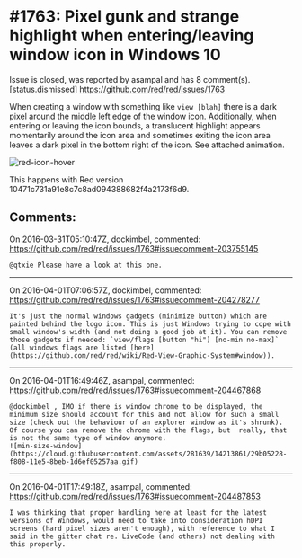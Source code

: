 
#1763: Pixel gunk and strange highlight when entering/leaving window icon in Windows 10
================================================================================
Issue is closed, was reported by asampal and has 8 comment(s).
[status.dismissed]
<https://github.com/red/red/issues/1763>

When creating a window with something like `view [blah]` there is a dark pixel around the middle left edge of the window icon. Additionally, when entering or leaving the icon bounds, a translucent highlight appears momentarily around the icon area and sometimes exiting the icon area leaves a dark pixel in the bottom right of the icon. See attached animation.

![red-icon-hover](https://cloud.githubusercontent.com/assets/281639/14165205/4b775b98-f6d4-11e5-8590-64e0e7878a85.gif)

This happens with Red version 10471c731a91e8c7c8ad094388682f4a2173f6d9.



Comments:
--------------------------------------------------------------------------------

On 2016-03-31T05:10:47Z, dockimbel, commented:
<https://github.com/red/red/issues/1763#issuecomment-203755145>

    @qtxie Please have a look at this one.

--------------------------------------------------------------------------------

On 2016-04-01T07:06:57Z, dockimbel, commented:
<https://github.com/red/red/issues/1763#issuecomment-204278277>

    It's just the normal windows gadgets (minimize button) which are painted behind the logo icon. This is just Windows trying to cope with small window's width (and not doing a good job at it). You can remove those gadgets if needed: `view/flags [button "hi"] [no-min no-max]` (all windows flags are listed [here](https://github.com/red/red/wiki/Red-View-Graphic-System#window)).

--------------------------------------------------------------------------------

On 2016-04-01T16:49:46Z, asampal, commented:
<https://github.com/red/red/issues/1763#issuecomment-204467868>

    @dockimbel , IMO if there is window chrome to be displayed, the minimum size should account for this and not allow for such a small size (check out the behaviour of an explorer window as it's shrunk). Of course you can remove the chrome with the flags, but  really, that is not the same type of window anymore.
    ![min-size-window](https://cloud.githubusercontent.com/assets/281639/14213861/29b05228-f808-11e5-8beb-1d6ef05257aa.gif)

--------------------------------------------------------------------------------

On 2016-04-01T17:49:18Z, asampal, commented:
<https://github.com/red/red/issues/1763#issuecomment-204487853>

    I was thinking that proper handling here at least for the latest versions of Windows, would need to take into consideration hDPI screens (hard pixel sizes aren't enough), with reference to what I said in the gitter chat re. LiveCode (and others) not dealing with this properly.

